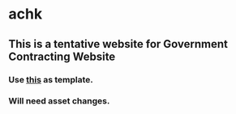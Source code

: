 # achk

## This is a tentative website for Government Contracting Website

### Use [this](https://www.youtube.com/watch?v=_oO4Qi5aVZs) as template.

### Will need asset changes.